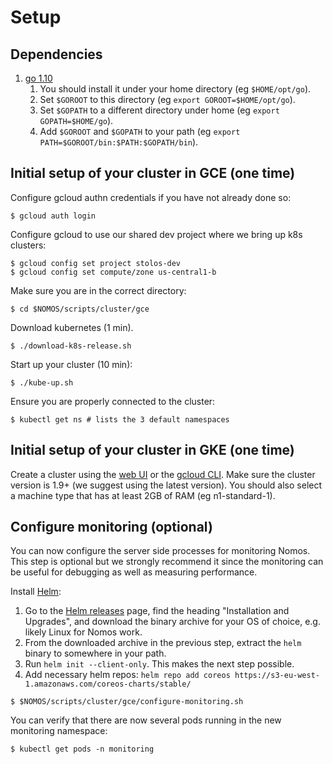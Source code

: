 # Setup

## Dependencies

1.  [go 1.10](https://golang.org/doc/install)
    1.  You should install it under your home directory (eg `$HOME/opt/go`).
    1.  Set `$GOROOT` to this directory (eg `export GOROOT=$HOME/opt/go`).
    1.  Set `$GOPATH` to a different directory under home (eg `export
        GOPATH=$HOME/go`).
    1.  Add `$GOROOT` and `$GOPATH` to your path (eg `export
        PATH=$GOROOT/bin:$PATH:$GOPATH/bin`).

## Initial setup of your cluster in GCE (one time)

Configure gcloud authn credentials if you have not already done so:

```console
$ gcloud auth login
```

Configure gcloud to use our shared dev project where we bring up k8s clusters:

```console
$ gcloud config set project stolos-dev
$ gcloud config set compute/zone us-central1-b
```

Make sure you are in the correct directory:

```console
$ cd $NOMOS/scripts/cluster/gce
```

Download kubernetes (1 min).

```console
$ ./download-k8s-release.sh
```

Start up your cluster (10 min):

```console
$ ./kube-up.sh
```

Ensure you are properly connected to the cluster:

```console
$ kubectl get ns # lists the 3 default namespaces
```

## Initial setup of your cluster in GKE (one time)

Create a cluster using the [web UI](https://console.cloud.google.com) or the
[gcloud CLI](https://cloud.google.com/sdk/gcloud/reference/container/clusters/create).
Make sure the cluster version is 1.9+ (we suggest using the latest version). You
should also select a machine type that has at least 2GB of RAM (eg
n1-standard-1).

## Configure monitoring (optional)

You can now configure the server side processes for monitoring Nomos. This step
is optional but we strongly recommend it since the monitoring can be useful for
debugging as well as measuring performance.

Install [Helm](https://docs.helm.sh/using_helm/#installing-helm):

1.  Go to the [Helm releases](https://github.com/kubernetes/helm/releases) page,
    find the heading "Installation and Upgrades", and download the binary
    archive for your OS of choice, e.g. likely Linux for Nomos work.
1.  From the downloaded archive in the previous step, extract the `helm` binary
    to somewhere in your path.
1.  Run `helm init --client-only`. This makes the next step possible.
1.  Add necessary helm repos: `helm repo add coreos
    https://s3-eu-west-1.amazonaws.com/coreos-charts/stable/`

```console
$ $NOMOS/scripts/cluster/gce/configure-monitoring.sh
```

You can verify that there are now several pods running in the new monitoring
namespace:

```console
$ kubectl get pods -n monitoring
```
